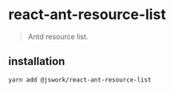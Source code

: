 # react-ant-resource-list
> Antd resource list.

## installation
```shell
yarn add @jswork/react-ant-resource-list
```
